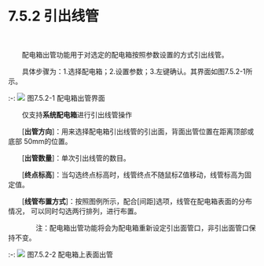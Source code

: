 # 7.5.2 引出线管
<br/>

&emsp;&emsp;配电箱出管功能用于对选定的配电箱按照参数设置的方式引出线管。

&emsp;&emsp;具体步骤为：1.选择配电箱；2.设置参数；3.左键确认。其界面如图7.5.2\-1所示。

:-: ![](images/423.png)
图7.5.2\-1 配电箱出管界面

&emsp;&emsp;仅支持**系统配电箱**进行引出线管操作

&emsp;&emsp;\[**出管方向**\]：用来选择配电箱引出线管的引出面，背面出管位置在距离顶部或底部  50mm的位置。

&emsp;&emsp;\[**出管数量**\]：单次引出线管的数目。

&emsp;&emsp;\[**终点标高**\]：当勾选终点标高时，线管终点不随鼠标Z值移动，线管标高为固定值。

&emsp;&emsp;\[**线管布置方式**\]：按照图例所示，配合\[间距\]选项，线管在配电箱表面的分布情况，  可以同时勾选两行排列，进行布置。

&emsp;&emsp;&emsp;&emsp;注：配电箱出管功能将会为配电箱重新设定引出面管口，非引出面管口保持不变。

:-: ![](images/424.png)
图7.5.2\-2 配电箱上表面出管